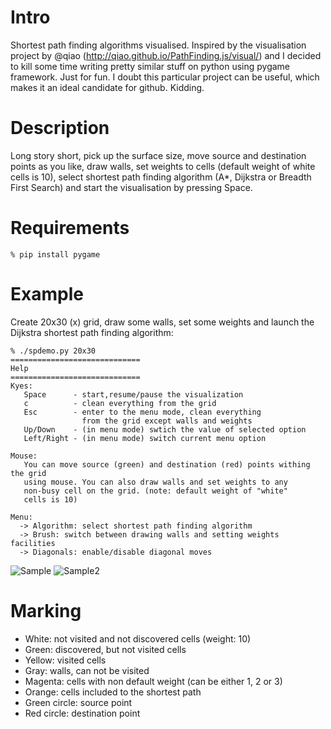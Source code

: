 Intro
======

Shortest path finding algorithms visualised.
Inspired by the visualisation project by @qiao (http://qiao.github.io/PathFinding.js/visual/) and I decided to kill some time writing pretty similar stuff on python using pygame framework. Just for fun. I doubt this particular project can be useful, which makes it an ideal candidate for github. Kidding.


Description
======
Long story short, pick up the surface size, move source and destination points as you like, draw walls, set weights to cells (default weight of white cells is 10), select shortest path finding algorithm (A*, Dijkstra or Breadth First Search) and start the visualisation by pressing Space.


Requirements
======

    % pip install pygame

Example
=======
Create 20x30 (<Rows>x<Columns>) grid, draw some walls, set some weights and launch the Dijkstra shortest path finding algorithm:


    % ./spdemo.py 20x30
    =============================
    Help
    =============================
    Kyes:
       Space      - start,resume/pause the visualization
       c          - clean everything from the grid
       Esc        - enter to the menu mode, clean everything
                    from the grid except walls and weights
       Up/Down    - (in menu mode) swtich the value of selected option
       Left/Right - (in menu mode) switch current menu option

    Mouse:
       You can move source (green) and destination (red) points withing the grid
       using mouse. You can also draw walls and set weights to any
       non-busy cell on the grid. (note: default weight of "white"
       cells is 10)

    Menu:
      -> Algorithm: select shortest path finding algorithm
      -> Brush: switch between drawing walls and setting weights facilities
      -> Diagonals: enable/disable diagonal moves


![Sample](https://raw.github.com/dkruchinin/spdemo/master/misc/sample.jpg)
![Sample2](https://raw.github.com/dkruchinin/spdemo/master/misc/sample2.png)

Marking
======

* White: not visited and not discovered cells (weight: 10)
* Green: discovered, but not visited cells
* Yellow: visited cells
* Gray: walls, can not be visited
* Magenta: cells with non default weight (can be either 1, 2 or 3)
* Orange: cells included to the shortest path
* Green circle: source point
* Red circle: destination point
